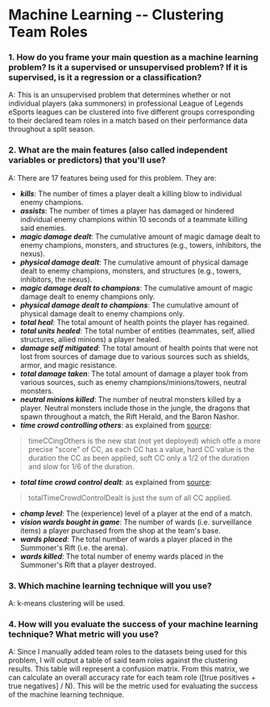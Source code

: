 # Machine Learning -- Clustering Team Roles

### 1. How do you frame your main question as a machine learning problem? Is it a supervised or unsupervised problem? If it is supervised, is it a regression or a classification?
A: This is an unsupervised problem that determines whether or not individual players (aka summoners) in professional League of Legends eSports leagues can be clustered into five different groups corresponding to their declared team roles in a match based on their performance data throughout a split season.

### 2. What are the main features (also called independent variables or predictors) that you'll use?
A: There are 17 features being used for this problem.  They are:
- ***kills***: The number of times a player dealt a killing blow to individual enemy champions.
- ***assists***: The number of times a player has damaged or hindered individual enemy champions within 10 seconds of a teammate killing said enemies.
- ***magic damage dealt***: The cumulative amount of magic damage dealt to enemy champions, monsters, and structures (e.g., towers, inhibitors, the nexus).
- ***physical damage dealt***: The cumulative amount of physical damage dealt to enemy champions, monsters, and structures (e.g., towers, inhibitors, the nexus).
- ***magic damage dealt to champions***: The cumulative amount of magic damage dealt to enemy champions only.
- ***physical damage dealt to champions***: The cumulative amount of physical damage dealt to enemy champions only.
- ***total heal***: The total amount of health points the player has regained.
- ***total units healed***: The total number of entities (teammates, self, allied structures, allied minions) a player healed.
- ***damage self mitigated***: The total amount of health points that were not lost from sources of damage due to various sources such as shields, armor, and magic resistance.
- ***total damage taken***: The total amount of damage a player took from various sources, such as enemy champions/minions/towers, neutral monsters.
- ***neutral minions killed***: The number of neutral monsters killed by a player.  Neutral monsters include those in the jungle, the dragons that spawn throughout a match, the Rift Herald, and the Baron Nashor.
- ***time crowd controlling others***: as explained from [source](https://discussion.developer.riotgames.com/questions/1127/differences-in-match-v3-stats.html):
> timeCCingOthers is the new stat (not yet deployed) which offe a more precise "score" of CC, as each CC has a value, hard CC value is the duration the CC as been applied, soft CC only a 1/2 of the duration and slow for 1/6 of the duration.
- ***total time crowd control dealt***: as explained from [source](https://discussion.developer.riotgames.com/questions/1127/differences-in-match-v3-stats.html):
> totalTimeCrowdControlDealt is just the sum of all CC applied.
- ***champ level***: The (experience) level of a player at the end of a match. 
- ***vision wards bought in game***: The number of wards (i.e. surveillance items) a player purchased from the shop at the team's base. 
- ***wards placed***: The total number of wards a player placed in the Summoner's Rift (i.e. the arena).
- ***wards killed***: The total number of enemy wards placed in the Summoner's Rift that a player destroyed. 

### 3. Which machine learning technique will you use?
A: k-means clustering will be used.

### 4. How will you evaluate the success of your machine learning technique? What metric will you use?
A: Since I manually added team roles to the datasets being used for this problem, I will output a table of said team roles against the clustering results.  This table will represent a confusion matrix.  From this matrix, we can calculate an overall accuracy rate for each team role ([true positives + true negatives] / N).  This will be the metric used for evaluating the success of the machine learning technique.